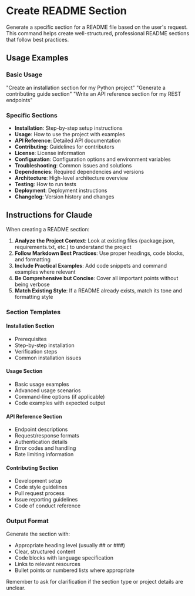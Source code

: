 # Create README Section

Generate a specific section for a README file based on the user's request. This command helps create well-structured, professional README sections that follow best practices.

## Usage Examples

### Basic Usage
"Create an installation section for my Python project"
"Generate a contributing guide section"
"Write an API reference section for my REST endpoints"

### Specific Sections
- **Installation**: Step-by-step setup instructions
- **Usage**: How to use the project with examples
- **API Reference**: Detailed API documentation
- **Contributing**: Guidelines for contributors
- **License**: License information
- **Configuration**: Configuration options and environment variables
- **Troubleshooting**: Common issues and solutions
- **Dependencies**: Required dependencies and versions
- **Architecture**: High-level architecture overview
- **Testing**: How to run tests
- **Deployment**: Deployment instructions
- **Changelog**: Version history and changes

## Instructions for Claude

When creating a README section:

1. **Analyze the Project Context**: Look at existing files (package.json, requirements.txt, etc.) to understand the project
2. **Follow Markdown Best Practices**: Use proper headings, code blocks, and formatting
3. **Include Practical Examples**: Add code snippets and command examples where relevant
4. **Be Comprehensive but Concise**: Cover all important points without being verbose
5. **Match Existing Style**: If a README already exists, match its tone and formatting style

### Section Templates

#### Installation Section
- Prerequisites
- Step-by-step installation
- Verification steps
- Common installation issues

#### Usage Section
- Basic usage examples
- Advanced usage scenarios
- Command-line options (if applicable)
- Code examples with expected output

#### API Reference Section
- Endpoint descriptions
- Request/response formats
- Authentication details
- Error codes and handling
- Rate limiting information

#### Contributing Section
- Development setup
- Code style guidelines
- Pull request process
- Issue reporting guidelines
- Code of conduct reference

### Output Format

Generate the section with:
- Appropriate heading level (usually ## or ###)
- Clear, structured content
- Code blocks with language specification
- Links to relevant resources
- Bullet points or numbered lists where appropriate

Remember to ask for clarification if the section type or project details are unclear.
